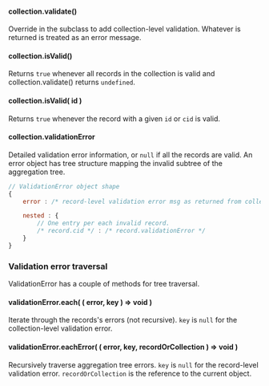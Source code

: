 #### collection.validate()

Override in the subclass to add collection-level validation. Whatever is returned is treated as an error message.

#### collection.isValid()

Returns `true` whenever all records in the collection is valid and collection.validate() returns `undefined`.

#### collection.isValid( id )

Returns `true` whenever the record with a given `id` or `cid` is valid.

#### collection.validationError

Detailed validation error information, or `null` if all the records are valid.
An error object has tree structure mapping the invalid subtree of the aggregation tree.

```javascript
// ValidationError object shape
{
    error : /* record-level validation error msg as returned from collection.validate() */,

    nested : {
        // One entry per each invalid record.
        /* record.cid */ : /* record.validationError */
    }
}
```

### Validation error traversal

ValidationError has a couple of methods for tree traversal.

#### validationError.each( ( error, key ) => void )

Iterate through the records's errors (not recursive). `key` is `null` for the collection-level validation error.

#### validationError.eachError( ( error, key, recordOrCollection ) => void )

Recursively traverse aggregation tree errors. `key` is `null` for the record-level validation error.
`recordOrCollection` is the reference to the current object.
